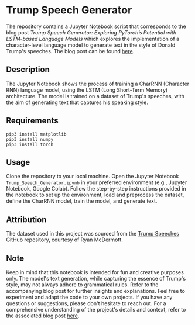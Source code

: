 # Trump Speech Generator

The repository contains a Jupyter Notebook script that corresponds to the blog post _Trump Speech Generator: Exploring PyTorch’s Potential with LSTM-based Language Models_ which explores the implementation of a character-level language model to generate text in the style of Donald Trump's speeches. The blog post can be found [here](https://medium.com/@anna_scimone/trump-speech-generator-exploring-pytorchs-potential-with-lstm-based-language-models-4da969f5361f).

## Description
The Jupyter Notebook shows the process of training a CharRNN (Character RNN) language model, using the LSTM (Long Short-Term Memory) architecture. The model is trained on a dataset of Trump's speeches, with the aim of generating text that captures his speaking style.

## Requirements
```
pip3 install matplotlib
pip3 install numpy
pip3 install torch
```

## Usage
Clone the repository to your local machine.
Open the Jupyter Notebook `Trump_Speech_Generator.ipynb` in your preferred environment (e.g., Jupyter Notebook, Google Colab).
Follow the step-by-step instructions provided in the notebook to set up the environment, load and preprocess the dataset, define the CharRNN model, train the model, and generate text.

## Attribution
The dataset used in this project was sourced from the [Trump Speeches](https://github.com/ryanmcdermott/trump-speeches) GitHub repository, courtesy of Ryan McDermott.

## Note
Keep in mind that this notebook is intended for fun and creative purposes only. The model's text generation, while capturing the essence of Trump's style, may not always adhere to grammatical rules. Refer to the accompanying blog post for further insights and explanations.
Feel free to experiment and adapt the code to your own projects. If you have any questions or suggestions, please don't hesitate to reach out.
For a comprehensive understanding of the project's details and context, refer to the associated blog post [here](https://medium.com/@anna_scimone/trump-speech-generator-exploring-pytorchs-potential-with-lstm-based-language-models-4da969f5361f).
